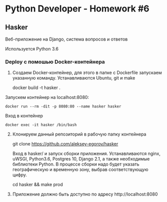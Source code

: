 # Python Developer - Homework #6

## Hasker

Веб-приложение на Django, система вопросов и ответов

Используется Python 3.6


### Deploy с помошью Docker-контейнера

1. Создаем Docker-контейнер, для этого в папке с Dockerfile запускаем указанную команду. Устанавливаются Ubuntu, git и make

    docker build -t hasker .

Запускем контейнер на localhost:8080:

    docker run --rm -dit -p 8080:80 --name hasker hasker

Вход в контейнер

    docker exec -it hasker /bin/bash

2. Клонируем данный репозиторий в рабочую папку контейнера

    git clone https://github.com/aleksey-egorov/hasker

   Вход в hasker/ и запуск сборки приложения. Устанавливаются nginx, uWSGI, Python3.6, Postgres 10, Django 2.1, а также необходимые библиотеки Python.
   В процессе сборки надо будет указать географическую и временную зону, выбрав соответствующую цифру.

    cd hasker && make prod

3. Приложение должно быть доступно по адресу http://localhost:8080


